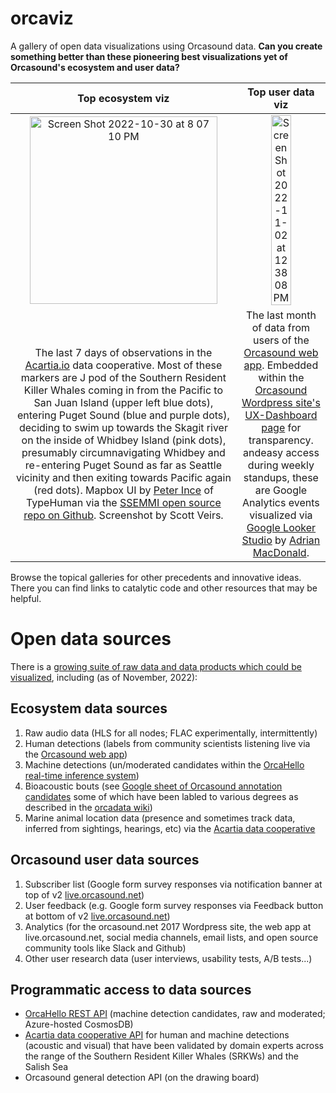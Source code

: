 # orcaviz
A gallery of open data visualizations using Orcasound data. **Can you create something better than these pioneering best visualizations yet of Orcasound's ecosystem and user data?**

Top ecosystem viz             |  Top user data viz
:-------------------------:|:-------------------------:
<img width="300" alt="Screen Shot 2022-10-30 at 8 07 10 PM" src="https://user-images.githubusercontent.com/14044595/199586546-f3bc9a1a-9539-4ed8-8482-d395cd2f44d6.png"> | <img width="50%" alt="Screen Shot 2022-11-02 at 12 38 08 PM" src="https://user-images.githubusercontent.com/14044595/199587686-cc1fab07-8037-4885-9e0e-5748cf32f7d0.png">
The last 7 days of observations in the [Acartia.io](https://acartia.io) data cooperative. Most of these markers are J pod of the Southern Resident Killer Whales coming in from the Pacific to San Juan Island (upper left blue dots), entering Puget Sound (blue and purple dots), deciding to swim up towards the Skagit river on the inside of Whidbey Island (pink dots), presumably circumnavigating Whidbey and re-entering Puget Sound as far as Seattle vicinity and then exiting towards Pacific again (red dots). Mapbox UI by [Peter Ince](https://github.com/peterdouglas) of TypeHuman via the [SSEMMI open source repo on Github](https://github.com/Typehuman/SSEMMI). Screenshot by Scott Veirs. | The last month of data from users of the [Orcasound web app](live.orcasound.net). Embedded within the [Orcasound Wordpress site's UX-Dashboard page](https://www.orcasound.net/orcasound-user-data-dashboard/) for transparency. andeasy access during weekly standups, these are Google Analytics events visualized via [Google Looker Studio](https://cloud.google.com/looker-studio) by [Adrian MacDonald](linkedin.com/in/adrian-macdonald).


Browse the topical galleries for other precedents and innovative ideas. There you can find links to catalytic code and other resources that may be helpful.

# Open data sources

There is a [growing suite of raw data and data products which could be visualized](https://github.com/orcasound/orcadata/wiki/Data-visualization-opportunities), including (as of November, 2022):

## Ecosystem data sources

1. Raw audio data (HLS for all nodes; FLAC experimentally, intermittently)
2. Human detections (labels from community scientists listening live via the [Orcasound web app](live.orcasound.net))
3. Machine detections (un/moderated candidates within the [OrcaHello real-time inference system](https://ai4orcas.net/portfolio/orcahello/))
4. Bioacoustic bouts (see [Google sheet of Orcasound annotation candidates](https://docs.google.com/spreadsheets/d/1Js1CgbmK0Vbe3m0DfiFim1BE4lXMzC75S7GN-7QEE7Y/edit#gid=0) some of which have been labled to various degrees as described in the [orcadata wiki](https://github.com/orcasound/orcadata/wiki))
5. Marine animal location data (presence and sometimes track data, inferred from sightings, hearings, etc) via the [Acartia data cooperative](https://acartia.io)

## Orcasound user data sources
1. Subscriber list (Google form survey responses via notification banner at top of v2 [live.orcasound.net](live.orcasound.net))
2. User feedback (e.g. Google form survey responses via Feedback button at bottom of v2 [live.orcasound.net](live.orcasound.net))
3. Analytics (for the orcasound.net 2017 Wordpress site, the web app at live.orcasound.net, social media channels, email lists, and open source community tools like Slack and Github)
4. Other user research data (user interviews, usability tests, A/B tests...)


## Programmatic access to data sources

* [OrcaHello REST API](https://aifororcasdetections.azurewebsites.net/index.html) (machine detection candidates, raw and moderated; Azure-hosted CosmosDB)
* [Acartia data cooperative API](https://github.com/Typehuman/SSEMMI) for human and machine detections (acoustic and visual) that have been validated by domain experts across the range of the Southern Resident Killer Whales (SRKWs) and the Salish Sea
* Orcasound general detection API (on the drawing board)
